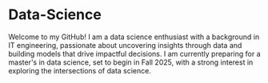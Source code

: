 # Data-Science
Welcome to my GitHub! I am a data science enthusiast with a background in IT engineering, passionate about uncovering insights through data and building models that drive impactful decisions. I am currently preparing for a master's in data science, set to begin in Fall 2025, with a strong interest in exploring the intersections of data science.
